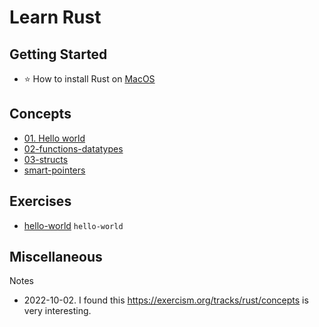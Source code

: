 # Learn Rust

## Getting Started

* ⭐ How to install Rust on [MacOS](installation/how-to-install-rust-on-macos.md)

## Concepts

* [01. Hello world](concepts/hello-world)  
* [02-functions-datatypes](lesson02-functions-datatypes)
* [03-structs](lesson03-structs)
* [smart-pointers](smart-pointers)

## Exercises

* [hello-world]() `hello-world`


## Miscellaneous

Notes

* 2022-10-02. I found this https://exercism.org/tracks/rust/concepts is very interesting. 
